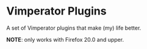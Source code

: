 # Vimperator Plugins

A set of Vimperator plugins that make (my) life better.

**NOTE**: only works with Firefox 20.0 and upper.
